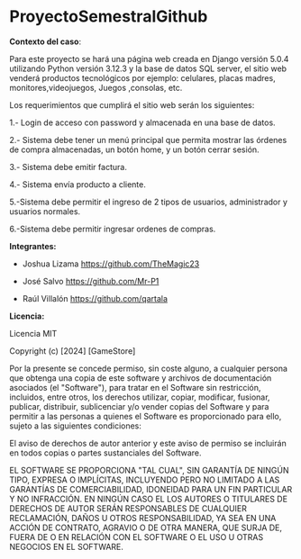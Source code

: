 # ProyectoSemestralGithub

**Contexto del caso**:

Para este proyecto se hará una página web creada en Django versión 5.0.4 utilizando Python versión 3.12.3 y la base de datos SQL server, el sitio web venderá productos tecnológicos  por ejemplo: celulares,  placas madres, monitores,videojuegos,  Juegos ,consolas, etc.

Los requerimientos que cumplirá el sitio web serán los siguientes:

1.- Login de acceso con password y almacenada en una base de datos.

2.- Sistema debe tener un menú principal que permita mostrar las órdenes de
compra almacenadas, un botón home, y un botón cerrar sesión.

3.- Sistema debe emitir factura.

4.- Sistema envía producto a cliente.

5.-Sistema debe permitir el ingreso de 2 tipos de usuarios, administrador y usuarios normales.

6.-Sistema debe permitir ingresar ordenes de compras.




**Integrantes:**

- Joshua Lizama https://github.com/TheMagic23
  
- José Salvo https://github.com/Mr-P1
  
- Raúl Villalón https://github.com/qartala



**Licencia:**


Licencia MIT

Copyright (c) [2024] [GameStore]

Por la presente se concede permiso, sin coste alguno, a cualquier persona que obtenga una copia de este software y archivos de documentación asociados (el "Software"), para tratar en el Software sin restricción, incluidos, entre otros, los derechos utilizar, copiar, modificar, fusionar, publicar, distribuir, sublicenciar y/o vender copias del Software y para permitir a las personas a quienes el Software es proporcionado para ello, sujeto a las siguientes condiciones:

El aviso de derechos de autor anterior y este aviso de permiso se incluirán en todos
copias o partes sustanciales del Software.

EL SOFTWARE SE PROPORCIONA "TAL CUAL", SIN GARANTÍA DE NINGÚN TIPO, EXPRESA O IMPLÍCITAS, INCLUYENDO PERO NO LIMITADO A LAS GARANTÍAS DE COMERCIABILIDAD, IDONEIDAD PARA UN FIN PARTICULAR Y NO INFRACCIÓN. EN NINGÚN CASO EL LOS AUTORES O TITULARES DE DERECHOS DE AUTOR SERÁN RESPONSABLES DE CUALQUIER RECLAMACIÓN, DAÑOS U OTROS RESPONSABILIDAD, YA SEA EN UNA ACCIÓN DE CONTRATO, AGRAVIO O DE OTRA MANERA, QUE SURJA DE, FUERA DE O EN RELACIÓN CON EL SOFTWARE O EL USO U OTRAS NEGOCIOS EN EL SOFTWARE.















